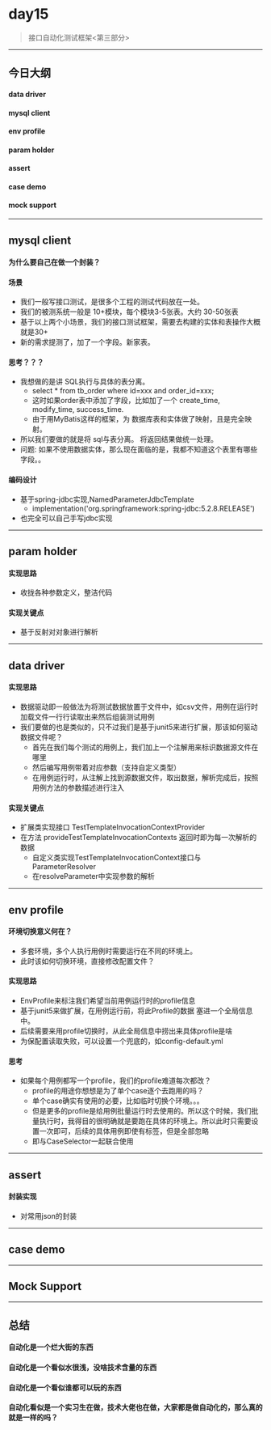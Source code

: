 # day15
> 接口自动化测试框架<第三部分>

---

## 今日大纲

#### data driver

#### mysql client

#### env profile

#### param holder

#### assert

#### case demo

#### mock support

---

## mysql client

#### 为什么要自己在做一个封装？

#### 场景
* 我们一般写接口测试，是很多个工程的测试代码放在一处。
* 我们的被测系统一般是 10+模块，每个模块3-5张表。大约 30-50张表
* 基于以上两个小场景，我们的接口测试框架，需要去构建的实体和表操作大概就是30+
* 新的需求提测了，加了一个字段。新家表。

#### 思考？？？
* 我想做的是讲 SQL执行与具体的表分离。
    - select * from tb_order where id=xxx and order_id=xxx;
    - 这时如果order表中添加了字段，比如加了一个 create_time, modify_time, success_time.
    - 由于用MyBatis这样的框架，为 数据库表和实体做了映射，且是完全映射。
* 所以我们要做的就是将 sql与表分离。 将返回结果做统一处理。
* 问题: 如果不使用数据实体，那么现在面临的是，我都不知道这个表里有哪些字段。。

#### 编码设计
* 基于spring-jdbc实现,NamedParameterJdbcTemplate
    - implementation('org.springframework:spring-jdbc:5.2.8.RELEASE')
* 也完全可以自己手写jdbc实现

---

## param holder

#### 实现思路
* 收拢各种参数定义，整洁代码

#### 实现关键点
* 基于反射对对象进行解析


---

## data driver

#### 实现思路
* 数据驱动即一般做法为将测试数据放置于文件中，如csv文件，用例在运行时加载文件一行行读取出来然后组装测试用例
* 我们要做的也是类似的，只不过我们是基于junit5来进行扩展，那该如何驱动数据文件呢？
    - 首先在我们每个测试的用例上，我们加上一个注解用来标识数据源文件在哪里
    - 然后编写用例带着对应参数（支持自定义类型）
    - 在用例运行时，从注解上找到源数据文件，取出数据，解析完成后，按照用例方法的参数描述进行注入

#### 实现关键点
* 扩展类实现接口 TestTemplateInvocationContextProvider
* 在方法 provideTestTemplateInvocationContexts 返回时即为每一次解析的数据
    - 自定义类实现TestTemplateInvocationContext接口与ParameterResolver
    - 在resolveParameter中实现参数的解析

---

## env profile

#### 环境切换意义何在？
* 多套环境，多个人执行用例时需要运行在不同的环境上。
* 此时该如何切换环境，直接修改配置文件？

#### 实现思路
* EnvProfile来标注我们希望当前用例运行时的profile信息
* 基于junit5来做扩展，在用例运行前，将此Profile的数据 塞进一个全局信息中。
* 后续需要来用profile切换时，从此全局信息中捞出来具体profile是啥
* 为保配置读取失败，可以设置一个兜底的，如config-default.yml

#### 思考
* 如果每个用例都写一个profile，我们的profile难道每次都改？
    - profile的用途你想想是为了单个case逐个去跑用的吗？
    - 单个case确实有使用的必要，比如临时切换个环境。。。
    - 但是更多的profile是给用例批量运行时去使用的。所以这个时候，我们批量执行时，我得目的很明确就是要跑在具体的环境上。所以此时只需要设置一次即可，后续的具体用例即使有标签，但是全部忽略
    - 即与CaseSelector一起联合使用
 
---

## assert

#### 封装实现
* 对常用json的封装

---

## case demo

----

## Mock Support

---

## 总结

#### 自动化是一个烂大街的东西

#### 自动化是一个看似水很浅，没啥技术含量的东西

#### 自动化是一个看似谁都可以玩的东西

#### 自动化看似是一个实习生在做，技术大佬也在做，大家都是做自动化的，那么真的就是一样的吗？
